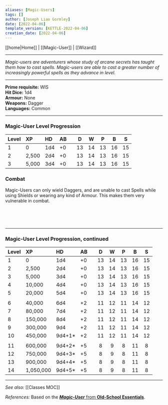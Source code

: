```yaml
---
aliases: [Magic-Users]
tags: []
author: [Joseph Liao Gormley]
date: [2022-04-06]
template_version: [KETTLE-2022-04-06]
creation_date: [2022-04-06]
---
```

<!-- Home | Character Creation | -->
[[home|Home]] | [[Magic-User]] | [[Wizard]]
___
*Magic-users are adventurers whose study of arcane secrets has taught them how to cast spells. Magic-users are able to cast a greater number of increasingly powerful spells as they advance in level.*
___
**Prime requisite:** WIS<br>**Hit Dice:** 1d4<br>**Armour:** None<br>**Weapons:** Dagger<br>**Languages:** Common
___
### Magic-User Level Progression
| Level |  XP   | HD  | AB |     |  D  |  W  |  P  |  B  |  S  |
|:-----|:-----|:---|:----| --- |:---:|:---:|:---:|:---:|:---:|
|   1   |   0   | 1d4 |  +0  |     | 13  | 14  | 13  | 16  | 15  |
|   2   | 2,500 | 2d4 |  +0  |     | 13  | 14  | 13  | 16  | 15  |
|   3   | 5,000 | 3d4 |  +0  |     | 13  | 14  | 13  | 16  | 15  |

### Combat
Magic-Users can only wield Daggers, and are unable to cast Spells while using Shields or wearing any kind of Armour. This makes them very vulnerable in combat.

<br><br><br>
___
### Magic-User Level Progression, continued

| Level | XP        | HD     | AB  |     |  D  |  W  |  P  |  B  |  S  |
|:----- |:--------- |:------ |:--- | --- |:---:|:---:|:---:|:---:|:---:|
| 1     | 0         | 1d4    | +0  |     | 13  | 14  | 13  | 16  | 15  |
| 2     | 2,500     | 2d4    | +0  |     | 13  | 14  | 13  | 16  | 15  |
| 3     | 5,000     | 3d4    | +0  |     | 13  | 14  | 13  | 16  | 15  |
| 4     | 10,000    | 4d4    | +0  |     | 13  | 14  | 13  | 16  | 15  |
| 5     | 20,000    | 5d4    | +0  |     | 13  | 14  | 13  | 16  | 15  |
|       |           |        |     |     |     |     |     |     |     |
| 6     | 40,000    | 6d4    | +2  |     | 11  | 12  | 11  | 14  | 12  |
| 7     | 80,000    | 7d4    | +2  |     | 11  | 12  | 11  | 14  | 12  |
| 8     | 150,000   | 8d4    | +2  |     | 11  | 12  | 11  | 14  | 12  |
| 9     | 300,000   | 9d4    | +2  |     | 11  | 12  | 11  | 14  | 12  |
| 10    | 450,000   | 9d4+1* | +2  |     | 11  | 12  | 11  | 14  | 12  |
|       |           |        |     |     |     |     |     |     |     |
| 11    | 600,000   | 9d4+2* | +5  |     |  8  |  9  |  8  | 11  |  8  |
| 12    | 750,000   | 9d4+3* | +5  |     |  8  |  9  |  8  | 11  |  8  |
| 13    | 900,000   | 9d4+4* | +5  |     |  8  |  9  |  8  | 11  |  8  |
| 14    | 1,050,000 | 9d4+5* | +5  |     |  8  |  9  |  8  | 11  |  8  |

___
*See also:* [[Classes MOC]]

*References:* Based on the [***Magic-User*** from **Old-School Essentials**](https://oldschoolessentials.necroticgnome.com/srd/index.php/Magic-User).
<!-- Sources, read more, links, etc. -->
<!-- *Source: Entry by [[Mike Maxin]].* -->
<!-- *References:* -->
<!-- Leave an empty line at the end, otherwise Exporter complains. -->

